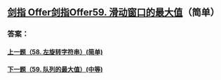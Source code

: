 ## [ 剑指 Offer剑指Offer59. 滑动窗口的最大值](https://leetcode-cn.com/problems/merge-two-sorted-lists/)（简单）





### 答案：



#### [上一题（58. 左旋转字符串）(简单)](https://github.com/sdwwld/leetCode/blob/master/src/main/java/com/wld/java/offer/剑指Offer58-II.md)

#### [下一题（59. 队列的最大值）(中等)](https://github.com/sdwwld/leetCode/blob/master/src/main/java/com/wld/java/offer/剑指Offer59-II.md)
